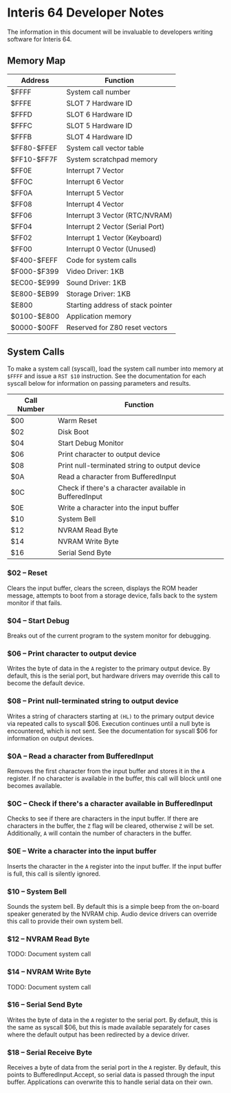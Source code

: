 # Interis 64 Developer Notes

The information in this document will be invaluable to developers writing software for Interis 64.

## Memory Map

| Address      | Function                          |
| ------------ | --------------------------------- |
|        $FFFF | System call number                |
|        $FFFE | SLOT 7 Hardware ID                |
|        $FFFD | SLOT 6 Hardware ID                |
|        $FFFC | SLOT 5 Hardware ID                |
|        $FFFB | SLOT 4 Hardware ID                |
| \$FF80-$FFEF | System call vector table          |
| \$FF10-$FF7F | System scratchpad memory          |
|        $FF0E | Interrupt 7 Vector                |
|        $FF0C | Interrupt 6 Vector                |
|        $FF0A | Interrupt 5 Vector                |
|        $FF08 | Interrupt 4 Vector                |
|        $FF06 | Interrupt 3 Vector (RTC/NVRAM)    |
|        $FF04 | Interrupt 2 Vector (Serial Port)  |
|        $FF02 | Interrupt 1 Vector (Keyboard)     |
|        $FF00 | Interrupt 0 Vector (Unused)       |
| \$F400-$FEFF | Code for system calls             |
| \$F000-$F399 | Video Driver: 1KB                 |
| \$EC00-$E999 | Sound Driver: 1KB                 |
| \$E800-$EB99 | Storage Driver: 1KB               |
|        $E800 | Starting address of stack pointer |
| \$0100-$E800 | Application memory                |
| \$0000-$00FF | Reserved for Z80 reset vectors    |


## System Calls

To make a system call (syscall), load the system call number into memory at `$FFFF` and issue a `RST $10` instruction.
See the documentation for each syscall below for information on passing parameters and results.

| Call Number | Function                                                |
| ----------- | ------------------------------------------------------- |
|         $00 | Warm Reset                                                |
|         $02 | Disk Boot                                                   |
|         $04 | Start Debug Monitor                                     |
|         $06 | Print character to output device                        |
|         $08 | Print null-terminated string to output device           |
|         $0A | Read a character from BufferedInput                     |
|         $0C | Check if there's a character available in BufferedInput |
|         $0E | Write a character into the input buffer                 |
|         $10 | System Bell                                             |
|         $12 | NVRAM Read Byte                                         |
|         $14 | NVRAM Write Byte                                        |
|         $16 | Serial Send Byte                                        |

### $02 – Reset
Clears the input buffer, clears the screen, displays the ROM header message, attempts to boot from a storage device, falls back to the system monitor if that fails.

### $04 – Start Debug
Breaks out of the current program to the system monitor for debugging.

### $06 – Print character to output device
Writes the byte of data in the `A` register to the primary output device.
By default, this is the serial port, but hardware drivers may override this call to become the default device.

### $08 – Print null-terminated string to output device
Writes a string of characters starting at `(HL)` to the primary output device via repeated calls to syscall $06.
Execution continues until a null byte is encountered, which is not sent.
See the documentation for syscall $06 for information on output devices.

### $0A – Read a character from BufferedInput
Removes the first character from the input buffer and stores it in the `A` register.
If no character is available in the buffer, this call will block until one becomes available.

### $0C – Check if there's a character available in BufferedInput
Checks to see if there are characters in the input buffer.
If there are characters in the buffer, the `Z` flag will be cleared, otherwise `Z` will be set.
Additionally, `A` will contain the number of characters in the buffer.

### $0E – Write a character into the input buffer
Inserts the character in the `A` register into the input buffer.
If the input buffer is full, this call is silently ignored.

### $10 – System Bell
Sounds the system bell.
By default this is a simple beep from the on-board speaker generated by the NVRAM chip.
Audio device drivers can override this call to provide their own system bell.

### $12 – NVRAM Read Byte
TODO: Document system call

### $14 – NVRAM Write Byte
TODO: Document system call

### $16 – Serial Send Byte
Writes the byte of data in the `A` register to the serial port.
By default, this is the same as syscall $06, but this is made available separately for cases where the default output has been redirected by a device driver.

### $18 – Serial Receive Byte
Receives a byte of data from the serial port in the `A` register.
By default, this points to BufferedInput.Accept, so serial data is passed through the input buffer.
Applications can overwrite this to handle serial data on their own.